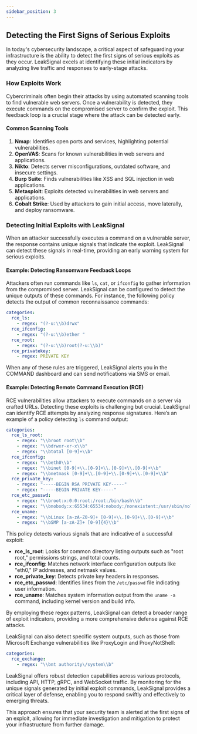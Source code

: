 ```yaml
---
sidebar_position: 3
---
```


## Detecting the First Signs of Serious Exploits

In today's cybersecurity landscape, a critical aspect of safeguarding your infrastructure is the ability to detect the first signs of serious exploits as they occur. LeakSignal excels at identifying these initial indicators by analyzing live traffic and responses to early-stage attacks.

### How Exploits Work

Cybercriminals often begin their attacks by using automated scanning tools to find vulnerable web servers. Once a vulnerability is detected, they execute commands on the compromised server to confirm the exploit. This feedback loop is a crucial stage where the attack can be detected early.

#### Common Scanning Tools

1. **Nmap**: Identifies open ports and services, highlighting potential vulnerabilities.
2. **OpenVAS**: Scans for known vulnerabilities in web servers and applications.
3. **Nikto**: Detects server misconfigurations, outdated software, and insecure settings.
4. **Burp Suite**: Finds vulnerabilities like XSS and SQL injection in web applications.
5. **Metasploit**: Exploits detected vulnerabilities in web servers and applications.
6. **Cobalt Strike**: Used by attackers to gain initial access, move laterally, and deploy ransomware.

### Detecting Initial Exploits with LeakSignal

When an attacker successfully executes a command on a vulnerable server, the response contains unique signals that indicate the exploit. LeakSignal can detect these signals in real-time, providing an early warning system for serious exploits.

#### Example: Detecting Ransomware Feedback Loops

Attackers often run commands like `ls`, `cat`, or `ifconfig` to gather information from the compromised server. LeakSignal can be configured to detect the unique outputs of these commands. For instance, the following policy detects the output of common reconnaissance commands:

```yaml
categories:
  rce_ls:
    - regex: "(?-u:\\b)drwx"
  rce_ifconfig:
    - regex: "(?-u:\\b)ether "
  rce_root:
    - regex: "(?-u:\\b)root(?-u:\\b)"
  rce_privatekey:
    - regex: PRIVATE KEY
```

When any of these rules are triggered, LeakSignal alerts you in the COMMAND dashboard and can send notifications via SMS or email.

#### Example: Detecting Remote Command Execution (RCE)

RCE vulnerabilities allow attackers to execute commands on a server via crafted URLs. Detecting these exploits is challenging but crucial. LeakSignal can identify RCE attempts by analyzing response signatures. Here’s an example of a policy detecting `ls` command output:

```yaml
categories:
  rce_ls_root:
    - regex: "\\broot root\\b"
    - regex: "\\bdrwxr-xr-x\\b"
    - regex: "\\btotal [0-9]+\\b"
  rce_ifconfig:
    - regex: "\\beth0\\b"
    - regex: "\\binet [0-9]+\\.[0-9]+\\.[0-9]+\\.[0-9]+\\b"
    - regex: "\\bnetmask [0-9]+\\.[0-9]+\\.[0-9]+\\.[0-9]+\\b"
  rce_private_key:
    - regex: "-----BEGIN RSA PRIVATE KEY-----"
    - regex: "-----BEGIN PRIVATE KEY-----"
  rce_etc_passwd:
    - regex: "\\broot:x:0:0:root:/root:/bin/bash\\b"
    - regex: "\\bnobody:x:65534:65534:nobody:/nonexistent:/usr/sbin/nologin\\b"
  rce_uname:
    - regex: "\\bLinux [a-zA-Z0-9]+ [0-9]+\\.[0-9]+\\.[0-9]+\\b"
    - regex: "\\bSMP [a-zA-Z]+ [0-9]{4}\\b"

```
This policy detects various signals that are indicative of a successful exploit:

- **rce_ls_root**: Looks for common directory listing outputs such as "root root," permissions strings, and total counts.
- **rce_ifconfig**: Matches network interface configuration outputs like "eth0," IP addresses, and netmask values.
- **rce_private_key**: Detects private key headers in responses.
- **rce_etc_passwd**: Identifies lines from the `/etc/passwd` file indicating user information.
- **rce_uname**: Matches system information output from the `uname -a` command, including kernel version and build info.

By employing these regex patterns, LeakSignal can detect a broader range of exploit indicators, providing a more comprehensive defense against RCE attacks.

LeakSignal can also detect specific system outputs, such as those from Microsoft Exchange vulnerabilities like ProxyLogin and ProxyNotShell:

```yaml
categories:
  rce_exchange:
    - regex: "\\bnt authority\/system\\b"
```

LeakSignal offers robust detection capabilities across various protocols, including API, HTTP, gRPC, and WebSocket traffic. By monitoring for the unique signals generated by initial exploit commands, LeakSignal provides a critical layer of defense, enabling you to respond swiftly and effectively to emerging threats.

This approach ensures that your security team is alerted at the first signs of an exploit, allowing for immediate investigation and mitigation to protect your infrastructure from further damage.